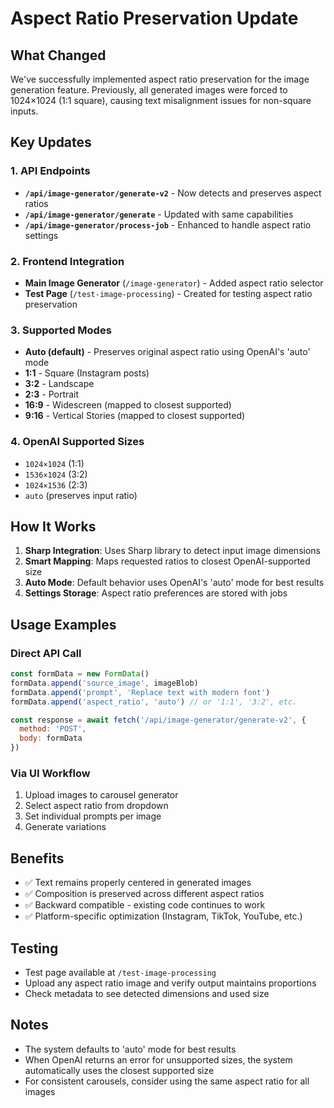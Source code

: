 # Aspect Ratio Preservation Update

## What Changed

We've successfully implemented aspect ratio preservation for the image generation feature. Previously, all generated images were forced to 1024×1024 (1:1 square), causing text misalignment issues for non-square inputs.

## Key Updates

### 1. API Endpoints
- **`/api/image-generator/generate-v2`** - Now detects and preserves aspect ratios
- **`/api/image-generator/generate`** - Updated with same capabilities
- **`/api/image-generator/process-job`** - Enhanced to handle aspect ratio settings

### 2. Frontend Integration
- **Main Image Generator** (`/image-generator`) - Added aspect ratio selector
- **Test Page** (`/test-image-processing`) - Created for testing aspect ratio preservation

### 3. Supported Modes
- **Auto (default)** - Preserves original aspect ratio using OpenAI's 'auto' mode
- **1:1** - Square (Instagram posts)
- **3:2** - Landscape
- **2:3** - Portrait  
- **16:9** - Widescreen (mapped to closest supported)
- **9:16** - Vertical Stories (mapped to closest supported)

### 4. OpenAI Supported Sizes
- `1024×1024` (1:1)
- `1536×1024` (3:2)
- `1024×1536` (2:3)
- `auto` (preserves input ratio)

## How It Works

1. **Sharp Integration**: Uses Sharp library to detect input image dimensions
2. **Smart Mapping**: Maps requested ratios to closest OpenAI-supported size
3. **Auto Mode**: Default behavior uses OpenAI's 'auto' mode for best results
4. **Settings Storage**: Aspect ratio preferences are stored with jobs

## Usage Examples

### Direct API Call
```javascript
const formData = new FormData()
formData.append('source_image', imageBlob)
formData.append('prompt', 'Replace text with modern font')
formData.append('aspect_ratio', 'auto') // or '1:1', '3:2', etc.

const response = await fetch('/api/image-generator/generate-v2', {
  method: 'POST',
  body: formData
})
```

### Via UI Workflow
1. Upload images to carousel generator
2. Select aspect ratio from dropdown
3. Set individual prompts per image
4. Generate variations

## Benefits

- ✅ Text remains properly centered in generated images
- ✅ Composition is preserved across different aspect ratios
- ✅ Backward compatible - existing code continues to work
- ✅ Platform-specific optimization (Instagram, TikTok, YouTube, etc.)

## Testing

- Test page available at `/test-image-processing`
- Upload any aspect ratio image and verify output maintains proportions
- Check metadata to see detected dimensions and used size

## Notes

- The system defaults to 'auto' mode for best results
- When OpenAI returns an error for unsupported sizes, the system automatically uses the closest supported size
- For consistent carousels, consider using the same aspect ratio for all images 